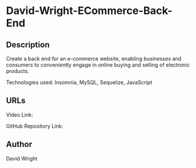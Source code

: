 # David-Wright-ECommerce-Back-End

## Description

Create a back end for an e-commerce website, enabling businesses and consumers to conveniently engage in online buying and selling of electronic products.

Technologies used: Insomnia, MySQL, Sequelize, JavaScript

## URLs

Video Link:

GitHub Repository Link:

## Author

David Wright


